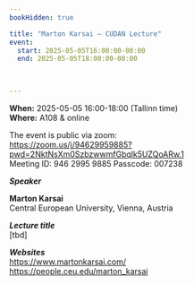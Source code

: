 ```yaml
---
bookHidden: true

title: "Marton Karsai – CUDAN Lecture"
event:
  start: 2025-05-05T16:00:00-00:00
  end: 2025-05-05T18:00:00-00:00
  


---
```


**When:** 2025-05-05 16:00-18:00 (Tallinn time)   
**Where:** A108 & online  

The event is public via zoom:   
https://zoom.us/j/94629959885?pwd=2NktNsXm0SzbzwwmfGbqlk5UZQoARw.1  
Meeting ID: 946 2995 9885 Passcode: 007238  

<!--more-->
***Speaker***  

**Marton Karsai**  
Central European University, Vienna, Austria    

***Lecture title***  
[tbd]

***Websites***  
https://www.martonkarsai.com/  
https://people.ceu.edu/marton_karsai  

